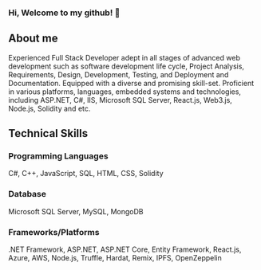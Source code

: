 ### Hi, Welcome to my github! 👋

## About me

Experienced Full Stack Developer adept in all stages of advanced web development such as software development life cycle, Project Analysis, Requirements, Design, Development, Testing, and Deployment and Documentation. Equipped with a diverse and promising skill-set. Proficient in various platforms, languages, embedded systems and technologies, including ASP.NET, C#, IIS, Microsoft SQL Server, React.js, Web3.js, Node.js, Solidity and etc. 
<br>
## Technical Skills

### Programming Languages
C#, C++, JavaScript, SQL, HTML, CSS, Solidity
### Database
Microsoft SQL Server, MySQL, MongoDB
### Frameworks/Platforms
.NET Framework, ASP.NET, ASP.NET Core, Entity Framework, React.js, Azure, AWS, Node.js, Truffle, Hardat, Remix, IPFS, OpenZeppelin
<!--
**supercoder-m-d/supercoder-m-d** is a ✨ _special_ ✨ repository because its `README.md` (this file) appears on your GitHub profile.

Here are some ideas to get you started:

- 🔭 I’m currently working on ...
- 🌱 I’m currently learning ...
- 👯 I’m looking to collaborate on ...
- 🤔 I’m looking for help with ...
- 💬 Ask me about ...
- 📫 How to reach me: ...
- 😄 Pronouns: ...
- ⚡ Fun fact: ...
-->
